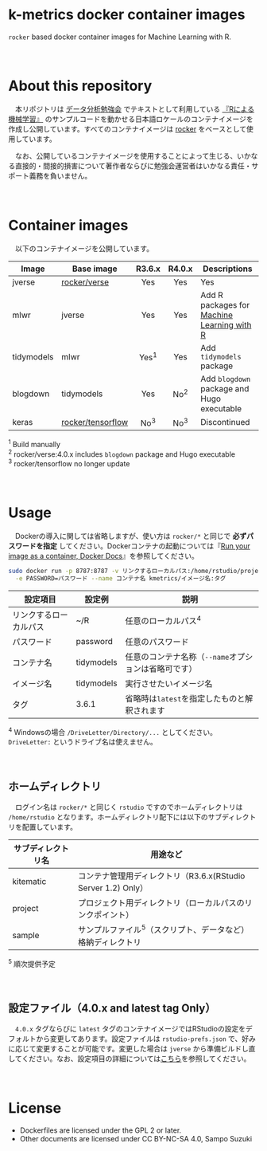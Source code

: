 k-metrics docker container images
================

`rocker` based docker container images for Machine Learning with R.

　

# About this repository

　本リポジトリは [データ分析勉強会](https://sites.google.com/site/kantometrics/2019)
でテキストとして利用している
[『Rによる機械学習』](https://www.shoeisha.co.jp/book/detail/9784798145112)
のサンプルコードを動かせる日本語ロケールのコンテナイメージを作成し公開しています。すべてのコンテナイメージは
[rocker](https://hub.docker.com/u/rocker) をベースとして使用しています。

　なお、公開しているコンテナイメージを使用することによって生じる、いかなる直接的・間接的損害について著作者ならびに勉強会運営者はいかなる責任・サポート義務を負いません。

　

# Container images

　以下のコンテナイメージを公開しています。

| Image      | Base image                                                      |     R3.6.x      |     R4.0.x     | Descriptions                                                                                       |
| ---------- | --------------------------------------------------------------- | :-------------: | :------------: | -------------------------------------------------------------------------------------------------- |
| jverse     | [rocker/verse](https://hub.docker.com/r/rocker/verse)           |       Yes       |      Yes       | Yes                                                                                                |
| mlwr       | jverse                                                          |       Yes       |      Yes       | Add R packages for [Machine Learning with R](https://www.shoeisha.co.jp/book/detail/9784798145112) |
| tidymodels | mlwr                                                            | Yes<sup>1</sup> |      Yes       | Add `tidymodels` package                                                                           |
| blogdown   | tidymodels                                                      |       Yes       | No<sup>2</sup> | Add `blogdown` package and Hugo executable                                                         |
| keras      | [rocker/tensorflow](https://hub.docker.com/r/rocker/tensorflow) | No<sup>3</sup>  | No<sup>3</sup> | Discontinued                                                                                       |

<sup>1</sup> Build manually  
<sup>2</sup> rocker/verse:4.0.x includes `blogdown` package and Hugo
executable  
<sup>3</sup> rocker/tensorflow no longer update

　

# Usage

　Dockerの導入に関しては省略しますが、使い方は `rocker/*` と同じで **必ずパスワードを指定**
してください。Dockerコンテナの起動については『[Run your image as a
container, Docker
Docs](https://docs.docker.com/get-started/part2/)』を参照してください。

``` bash
sudo docker run -p 8787:8787 -v リンクするローカルパス:/home/rstudio/project \
  -e PASSWORD=パスワード --name コンテナ名 kmetrics/イメージ名:タグ
```

| 設定項目        | 設定例        | 説明                             |
| ----------- | ---------- | ------------------------------ |
| リンクするローカルパス | \~/R       | 任意のローカルパス<sup>4</sup>          |
| パスワード       | password   | 任意のパスワード                       |
| コンテナ名       | tidymodels | 任意のコンテナ名称（`--name`オプションは省略可です） |
| イメージ名       | tidymodels | 実行させたいイメージ名                    |
| タグ          | 3.6.1      | 省略時は`latest`を指定したものと解釈されます     |

<sup>4</sup> Windowsの場合 `/DriveLetter/Directory/...`
としてください。`DriveLetter:` というドライブ名は使えません。

　

## ホームディレクトリ

　ログイン名は `rocker/*` と同じく `rstudio` ですのでホームディレクトリは `/home/rstudio`
となります。ホームディレクトリ配下には以下のサブディレクトリを配置しています。

| サブディレクトリ名 | 用途など                                           |
| --------- | ---------------------------------------------- |
| kitematic | コンテナ管理用ディレクトリ（R3.6.x(RStudio Server 1.2) Only） |
| project   | プロジェクト用ディレクトリ（ローカルパスのリンクポイント）                  |
| sample    | サンプルファイル<sup>5</sup>（スクリプト、データなど）格納ディレクトリ      |

<sup>5</sup> 順次提供予定

　

## 設定ファイル（4.0.x and latest tag Only）

　`4.0.x` タグならびに `latest` タグのコンテナイメージではRStudioの設定をデフォルトから変更してあります。設定ファイルは
`rstudio-prefs.json` で、好みに応じて変更することが可能です。変更した場合は `jverse`
から準備ビルドし直してください。なお、設定項目の詳細については[こちら](https://docs.rstudio.com/ide/server-pro/1.3.820-1/session-user-settings.html#session-user-settings)を参照してください。

　

# License

  - Dockerfiles are licensed under the GPL 2 or later.  
  - Other documents are licensed under CC BY-NC-SA 4.0, Sampo Suzuki
